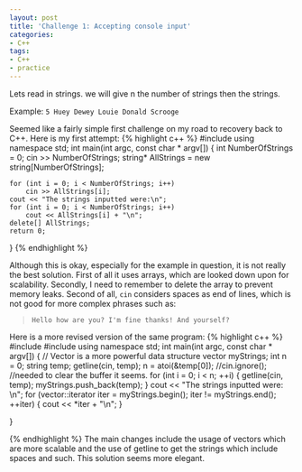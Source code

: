```yaml
---
layout: post
title: 'Challenge 1: Accepting console input'
categories:
- C++
tags:
- C++
- practice
---
```



Lets read in strings. we will give n the number of strings then the strings.
<!--more-->
Example:
`5
Huey
Dewey
Louie
Donald
Scrooge`


Seemed like a fairly simple first challenge on my road to recovery back to C++. Here is my first attempt:
{% highlight c++ %}
#include <iostream>
using namespace std;
int main(int argc, const char * argv[])
{
    int NumberOfStrings = 0;
    cin >> NumberOfStrings;
    string* AllStrings = new string[NumberOfStrings];
    
    for (int i = 0; i < NumberOfStrings; i++)
        cin >> AllStrings[i];
    cout << "The strings inputted were:\n";
    for (int i = 0; i < NumberOfStrings; i++)
        cout << AllStrings[i] + "\n";
    delete[] AllStrings;
    return 0;
}
{% endhighlight %}

Although this is okay, especially for the example in question, it is not really the best solution. First of all it uses arrays, which are looked down upon for scalability. Secondly, I need to remember to delete the array to prevent memory leaks. Second of all, <code>cin</code> considers spaces as end of lines, which is not good for more complex phrases such as:

<blockquote>

<code>Hello how are you?
I'm fine thanks!
And yourself?</code>
</blockquote>


Here is a more revised version of the same program:
{% highlight c++ %}
#include <iostream>
#include <vector>
using namespace std;
int main(int argc, const char * argv[])
{
   // Vector is a more powerful data structure
   vector<string> myStrings;
   int n = 0;
   string temp;
   getline(cin, temp);
   n = atoi(&temp[0]);
   //cin.ignore();   //needed to clear the buffer it seems.
   for (int i = 0; i < n; ++i)
   {
       getline(cin, temp);
       myStrings.push_back(temp);
   }
   cout << "The strings inputted were: \n";
   for (vector<string>::iterator iter = myStrings.begin(); iter != myStrings.end(); ++iter)
   {
       cout << *iter + "\n";
   }
   
}

{% endhighlight %}
The main changes include the usage of vectors which are more scalable and the use of getline to get the strings which include spaces and such. This solution seems more elegant.

